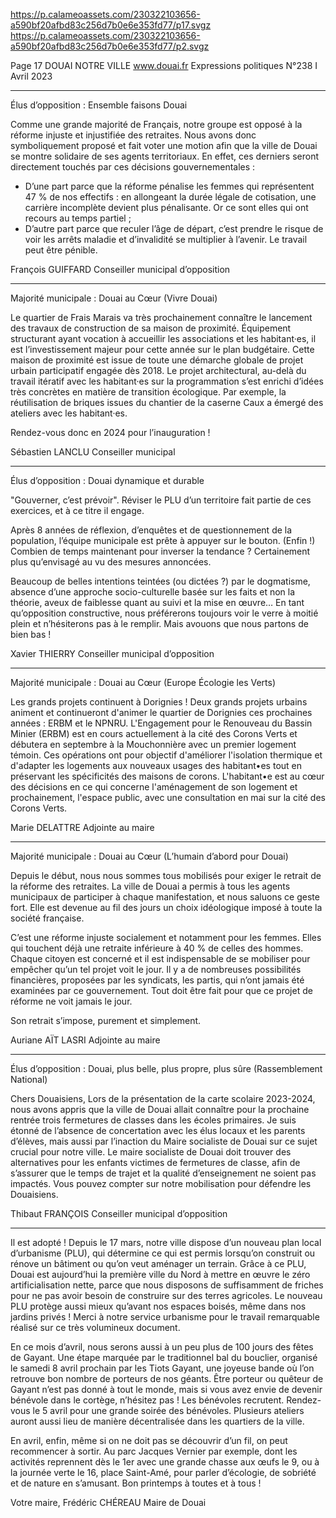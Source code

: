 https://p.calameoassets.com/230322103656-a590bf20afbd83c256d7b0e6e353fd77/p17.svgz
https://p.calameoassets.com/230322103656-a590bf20afbd83c256d7b0e6e353fd77/p2.svgz

Page  17
DOUAI NOTRE VILLE
www.douai.fr
Expressions politiques
N°238   I
Avril 2023

---

Élus d’opposition : Ensemble faisons Douai

Comme une grande majorité de Français, notre groupe est opposé à la réforme injuste et injustifiée des retraites. Nous avons donc symboliquement proposé et fait voter une motion afin que la ville de Douai se montre solidaire de ses agents territoriaux. En effet, ces derniers seront directement touchés par ces décisions gouvernementales :
- D’une part parce que la réforme pénalise les femmes qui représentent 47 % de nos effectifs : en allongeant la durée légale de cotisation, une carrière incomplète devient plus pénalisante. Or ce sont elles qui ont recours au temps partiel ;
- D’autre part parce que reculer l’âge de départ, c’est prendre le risque de voir les arrêts maladie et d’invalidité se multiplier à l’avenir. Le travail peut être pénible.

François GUIFFARD
Conseiller municipal d’opposition

---

Majorité municipale : Douai au Cœur (Vivre Douai)

Le quartier de Frais Marais va très prochainement connaître le lancement des travaux de construction de sa maison de proximité. Équipement structurant ayant vocation à accueillir les associations et les habitant·es, il est l’investissement majeur pour cette année sur le plan budgétaire. Cette maison de proximité est issue de toute une démarche globale de projet urbain participatif engagée dès 2018. Le projet architectural, au-delà du travail itératif avec les habitant·es sur la programmation s’est enrichi d’idées très concrètes en matière de transition écologique.  Par exemple, la réutilisation de briques issues du chantier de la caserne Caux a émergé des ateliers avec les habitant·es.

Rendez-vous donc en 2024 pour l’inauguration !

Sébastien LANCLU
Conseiller municipal

---

Élus d’opposition : Douai dynamique et durable

"Gouverner, c’est prévoir". Réviser le PLU d’un territoire fait partie de ces exercices, et à ce titre il engage.

Après 8 années de réflexion, d’enquêtes et de questionnement de la population, l’équipe municipale est prête à appuyer sur le bouton. (Enfin !) Combien de temps maintenant pour inverser la tendance ? Certainement plus qu’envisagé au vu des mesures annoncées.

Beaucoup de belles intentions teintées (ou dictées ?) par le dogmatisme, absence d’une approche socio-culturelle basée sur les faits et non la théorie, aveux de faiblesse quant au suivi et la mise en œuvre… En tant qu’opposition constructive, nous préférerons toujours voir le verre à moitié plein et n’hésiterons pas à le remplir. Mais avouons que nous partons de bien bas !

Xavier THIERRY
Conseiller municipal d’opposition

---

Majorité municipale : Douai au Cœur (Europe Écologie les Verts)

Les grands projets continuent à Dorignies ! Deux grands projets urbains animent et continueront d'animer le quartier de Dorignies ces prochaines années : ERBM et le NPNRU. L'Engagement pour le Renouveau du Bassin Minier (ERBM) est en cours actuellement à la cité des Corons Verts et débutera en septembre à la Mouchonnière avec un premier logement témoin. Ces opérations ont pour objectif d'améliorer l'isolation thermique et d'adapter les logements aux nouveaux usages des habitant•es tout en préservant les spécificités des maisons de corons. L'habitant•e est au cœur des décisions en ce qui concerne l'aménagement de son logement et prochainement, l'espace public, avec une consultation en mai sur la cité des Corons Verts.

Marie DELATTRE
Adjointe au maire

---

Majorité municipale : Douai au Cœur (L’humain d’abord pour Douai)

Depuis le début, nous nous sommes tous mobilisés pour exiger le retrait de la réforme des retraites. La ville de Douai a permis à tous les agents municipaux de participer à chaque manifestation, et nous saluons ce geste fort. Elle est devenue au fil des jours un choix idéologique imposé à toute la société française.

C’est une réforme injuste socialement et notamment pour les femmes. Elles qui touchent déjà une retraite inférieure à 40 % de celles des hommes. Chaque citoyen est concerné et il est indispensable de se mobiliser pour empêcher qu’un tel projet voit le jour. Il y a de nombreuses possibilités financières, proposées par les syndicats, les partis, qui n’ont jamais été examinées par ce gouvernement. Tout doit être fait pour que ce projet de réforme ne voit jamais le jour.

Son retrait s’impose, purement et simplement.

Auriane AÏT LASRI
Adjointe au maire

---

Élus d’opposition : Douai, plus belle, plus propre, plus sûre (Rassemblement National)

Chers Douaisiens,
Lors de la présentation de la carte scolaire 2023-2024, nous avons appris que la ville de Douai allait connaître pour la prochaine rentrée trois fermetures de classes dans les écoles primaires. Je suis étonné de l’absence de concertation avec les élus locaux et les parents d’élèves, mais aussi par l’inaction du Maire socialiste de Douai sur ce sujet crucial pour notre ville.
Le maire socialiste de Douai doit trouver des alternatives pour les enfants victimes de fermetures de classe, afin de s’assurer que le temps de trajet et la qualité d’enseignement ne soient pas impactés.
Vous pouvez compter sur notre mobilisation pour défendre les Douaisiens. 

Thibaut FRANÇOIS
Conseiller municipal d’opposition

---

Il est adopté ! Depuis le 17 mars, notre ville dispose d’un nouveau plan local d’urbanisme (PLU), qui détermine ce qui est permis lorsqu’on construit ou rénove un bâtiment ou qu’on veut aménager un terrain. Grâce à ce PLU, Douai est aujourd’hui la première ville du Nord à mettre en œuvre le zéro artificialisation nette, parce que nous disposons de suffisamment de friches pour ne pas avoir besoin de construire sur des terres agricoles. Le nouveau PLU protège aussi mieux qu’avant nos espaces boisés, même dans nos jardins privés ! Merci à notre service urbanisme pour le travail remarquable réalisé sur ce très volumineux document.

En ce mois d’avril, nous serons aussi à un peu plus de 100 jours des fêtes de Gayant. Une étape marquée par le traditionnel bal du bouclier, organisé le samedi 8 avril prochain par les Tiots Gayant, une joyeuse bande où l’on retrouve bon nombre de porteurs de nos géants. Être porteur ou quêteur de Gayant n’est pas donné à tout le monde, mais si vous avez envie de devenir bénévole dans le cortège, n’hésitez pas ! Les bénévoles recrutent. Rendez-vous le 5 avril pour une grande soirée des bénévoles. Plusieurs ateliers auront aussi lieu de manière décentralisée dans les quartiers de la ville.

En avril, enfin, même si on ne doit pas se découvrir d’un fil, on peut recommencer à sortir. Au parc Jacques Vernier par exemple, dont les activités reprennent dès le 1er avec une grande chasse aux œufs le 9, ou à la journée verte le 16, place Saint-Amé, pour parler d’écologie, de sobriété et de nature en s’amusant.
Bon printemps à toutes et à tous !

Votre maire,
Frédéric CHÉREAU
Maire de Douai
